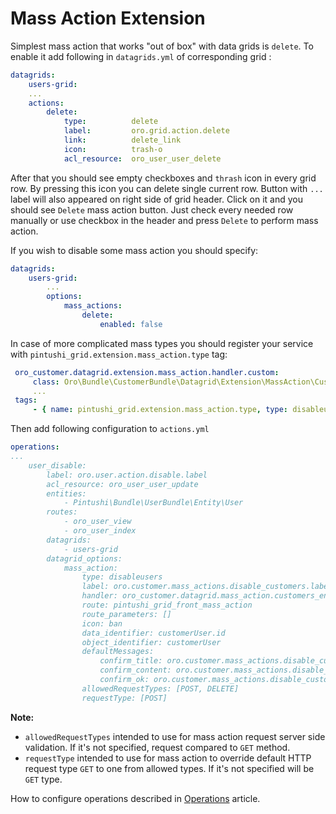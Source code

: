 Mass Action Extension
==================

Simplest mass action that works "out of box" with data grids is `delete`. To enable it add following in `datagrids.yml` of corresponding grid :
``` yml
datagrids:
    users-grid:
    ...
    actions:
        delete:
            type:          delete
            label:         oro.grid.action.delete
            link:          delete_link
            icon:          trash-o
            acl_resource:  oro_user_user_delete
```
After that you should see empty checkboxes and `thrash` icon in every grid row. By pressing this icon you can delete single current row. 
Button with `...` label will also appeared on right side of grid header. Click on it and you should see `Delete` mass action button. 
Just check every needed row manually or use checkbox in the header and press `Delete` to perform mass action. 

If you wish to disable some mass action you should specify:
``` yml
datagrids:
    users-grid:
        ...
        options:
            mass_actions:
                delete:
                    enabled: false
```

In case of more complicated mass types you should register your service with `pintushi_grid.extension.mass_action.type` tag:

``` yml
 oro_customer.datagrid.extension.mass_action.handler.custom:
     class: Oro\Bundle\CustomerBundle\Datagrid\Extension\MassAction\CustomActionHandler
     ...
 tags:
     - { name: pintushi_grid.extension.mass_action.type, type: disableusers }
```
Then add following configuration to `actions.yml`
``` yml
operations:
...
    user_disable:
        label: oro.user.action.disable.label
        acl_resource: oro_user_user_update
        entities:
            - Pintushi\Bundle\UserBundle\Entity\User
        routes:
            - oro_user_view
            - oro_user_index
        datagrids:
            - users-grid
        datagrid_options:
            mass_action:
                type: disableusers
                label: oro.customer.mass_actions.disable_customers.label
                handler: oro_customer.datagrid.mass_action.customers_enable_switch.handler.disable
                route: pintushi_grid_front_mass_action
                route_parameters: []
                icon: ban
                data_identifier: customerUser.id
                object_identifier: customerUser
                defaultMessages:
                    confirm_title: oro.customer.mass_actions.disable_customers.confirm_title
                    confirm_content: oro.customer.mass_actions.disable_customers.confirm_content
                    confirm_ok: oro.customer.mass_actions.disable_customers.confirm_ok
                allowedRequestTypes: [POST, DELETE]
                requestType: [POST]
```

**Note:**
 - `allowedRequestTypes` intended to use for mass action request server side validation. If it's not specified, request compared to `GET` method.
 - `requestType` intended to use for mass action to override default HTTP request type `GET` to one from allowed types. If it's not specified will be `GET` type.

How to configure operations described in [Operations](../../../../../ActionBundle/Resources/doc/operations.md) article.


